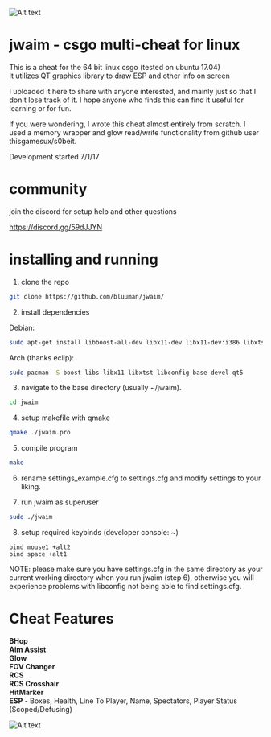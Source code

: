 ![Alt text](https://i.imgur.com/xmjycBr.jpg "another screenshot")
# jwaim - csgo multi-cheat for linux
This is a cheat for the 64 bit linux csgo (tested on ubuntu 17.04)  
It utilizes QT graphics library to draw ESP and other info on screen  

I uploaded it here to share with anyone interested, and mainly just so that I don't lose track of it. I hope anyone who finds this can find it useful for learning or for fun.  

If you were wondering, I wrote this cheat almost entirely from scratch. I used a memory wrapper and glow read/write functionality from github user thisgamesux/s0beit.  

Development started 7/1/17  

# community
join the discord for setup help and other questions

https://discord.gg/59dJJYN
# installing and running
1. clone the repo
```bash
git clone https://github.com/bluuman/jwaim/
```
2. install dependencies

Debian:
```bash
sudo apt-get install libboost-all-dev libx11-dev libx11-dev:i386 libxtst-dev libconfig++-dev build-essential qt5-default
```
Arch (thanks eclip):
```bash
sudo pacman -S boost-libs libx11 libxtst libconfig base-devel qt5
```

3. navigate to the base directory (usually ~/jwaim).
```bash
cd jwaim
```

4. setup makefile with qmake
```bash
qmake ./jwaim.pro
```

5. compile program
```bash
make
```
6. rename settings_example.cfg to settings.cfg and modify settings to your liking.

7. run jwaim as superuser

```bash 
sudo ./jwaim
```
8. setup required keybinds (developer console: ~)
```
bind mouse1 +alt2
bind space +alt1
```


NOTE:
please make sure you have settings.cfg in the same directory as your current working directory when you run jwaim (step 6), otherwise you will experience problems with libconfig not being able to find settings.cfg.

# Cheat Features
**BHop  
Aim Assist  
Glow  
FOV Changer  
RCS  
RCS Crosshair  
HitMarker  
ESP** - Boxes, Health, Line To Player, Name, Spectators, Player Status (Scoped/Defusing)

![Alt text](http://i.imgur.com/g2IU45i.jpg "screenshot")
